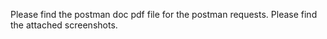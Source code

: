 Please find the postman doc pdf file for the postman requests. Please find the attached screenshots.
